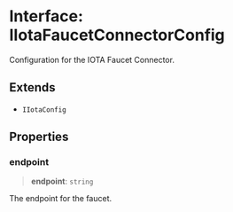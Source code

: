 # Interface: IIotaFaucetConnectorConfig

Configuration for the IOTA Faucet Connector.

## Extends

- `IIotaConfig`

## Properties

### endpoint

> **endpoint**: `string`

The endpoint for the faucet.
